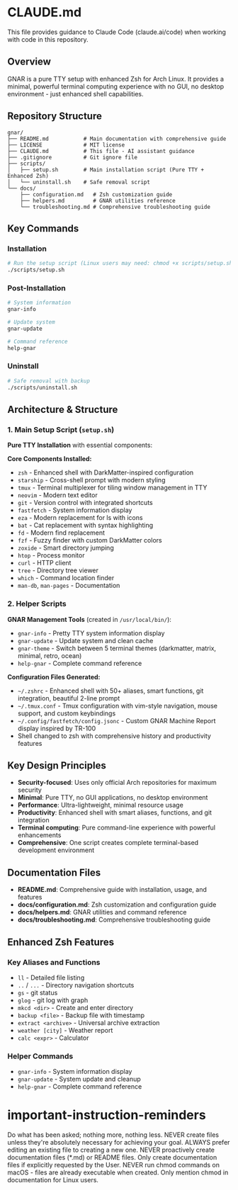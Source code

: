# CLAUDE.md

This file provides guidance to Claude Code (claude.ai/code) when working with code in this repository.

## Overview

GNAR is a pure TTY setup with enhanced Zsh for Arch Linux. It provides a minimal, powerful terminal computing experience with no GUI, no desktop environment - just enhanced shell capabilities.

## Repository Structure

```
gnar/
├── README.md           # Main documentation with comprehensive guide
├── LICENSE             # MIT license
├── CLAUDE.md           # This file - AI assistant guidance
├── .gitignore          # Git ignore file
├── scripts/
│   ├── setup.sh        # Main installation script (Pure TTY + Enhanced Zsh)
│   └── uninstall.sh    # Safe removal script
└── docs/
    ├── configuration.md   # Zsh customization guide
    ├── helpers.md         # GNAR utilities reference
    └── troubleshooting.md # Comprehensive troubleshooting guide
```

## Key Commands

### Installation
```bash
# Run the setup script (Linux users may need: chmod +x scripts/setup.sh)
./scripts/setup.sh
```

### Post-Installation
```bash
# System information
gnar-info

# Update system
gnar-update

# Command reference
help-gnar
```

### Uninstall
```bash
# Safe removal with backup
./scripts/uninstall.sh
```

## Architecture & Structure

### 1. Main Setup Script (`setup.sh`)
**Pure TTY Installation** with essential components:

**Core Components Installed:**
- `zsh` - Enhanced shell with DarkMatter-inspired configuration
- `starship` - Cross-shell prompt with modern styling
- `tmux` - Terminal multiplexer for tiling window management in TTY
- `neovim` - Modern text editor
- `git` - Version control with integrated shortcuts
- `fastfetch` - System information display
- `eza` - Modern replacement for ls with icons
- `bat` - Cat replacement with syntax highlighting
- `fd` - Modern find replacement
- `fzf` - Fuzzy finder with custom DarkMatter colors
- `zoxide` - Smart directory jumping
- `htop` - Process monitor
- `curl` - HTTP client
- `tree` - Directory tree viewer
- `which` - Command location finder
- `man-db`, `man-pages` - Documentation

### 2. Helper Scripts
**GNAR Management Tools** (created in `/usr/local/bin/`):
- `gnar-info` - Pretty TTY system information display
- `gnar-update` - Update system and clean cache
- `gnar-theme` - Switch between 5 terminal themes (darkmatter, matrix, minimal, retro, ocean)
- `help-gnar` - Complete command reference

**Configuration Files Generated:**
- `~/.zshrc` - Enhanced shell with 50+ aliases, smart functions, git integration, beautiful 2-line prompt
- `~/.tmux.conf` - Tmux configuration with vim-style navigation, mouse support, and custom keybindings
- `~/.config/fastfetch/config.jsonc` - Custom GNAR Machine Report display inspired by TR-100
- Shell changed to zsh with comprehensive history and productivity features

## Key Design Principles

- **Security-focused**: Uses only official Arch repositories for maximum security
- **Minimal**: Pure TTY, no GUI applications, no desktop environment
- **Performance**: Ultra-lightweight, minimal resource usage
- **Productivity**: Enhanced shell with smart aliases, functions, and git integration
- **Terminal computing**: Pure command-line experience with powerful enhancements
- **Comprehensive**: One script creates complete terminal-based development environment

## Documentation Files

- **README.md**: Comprehensive guide with installation, usage, and features
- **docs/configuration.md**: Zsh customization and configuration guide
- **docs/helpers.md**: GNAR utilities and command reference
- **docs/troubleshooting.md**: Comprehensive troubleshooting guide

## Enhanced Zsh Features

### Key Aliases and Functions
- `ll` - Detailed file listing
- `..` / `...` - Directory navigation shortcuts
- `gs` - git status
- `glog` - git log with graph
- `mkcd <dir>` - Create and enter directory
- `backup <file>` - Backup file with timestamp
- `extract <archive>` - Universal archive extraction
- `weather [city]` - Weather report
- `calc <expr>` - Calculator

### Helper Commands
- `gnar-info` - System information display
- `gnar-update` - System update and cleanup
- `help-gnar` - Complete command reference

# important-instruction-reminders
Do what has been asked; nothing more, nothing less.
NEVER create files unless they're absolutely necessary for achieving your goal.
ALWAYS prefer editing an existing file to creating a new one.
NEVER proactively create documentation files (*.md) or README files. Only create documentation files if explicitly requested by the User.
NEVER run chmod commands on macOS - files are already executable when created. Only mention chmod in documentation for Linux users.